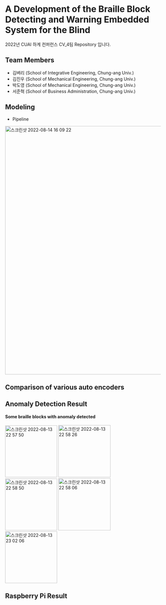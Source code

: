 # A Development of the Braille Block Detecting and Warning Embedded System for the Blind
2022년 CUAI 하계 컨퍼런스 CV_4팀 Repository 입니다. 

## Team Members
- 김벼리 (School of Integrative Engineering, Chung-ang Univ.)
- 김진우 (School of Mechanical Engineering, Chung-ang Univ.)
- 박도영 (School of Mechanical Engineering, Chung-ang Univ.)
- 서준혁 (School of Business Administration, Chung-ang Univ.)

## Modeling
- Pipeline
<img width="805" alt="스크린샷 2022-08-14 16 09 22" src="https://user-images.githubusercontent.com/89965455/184527908-0f847a2f-7ae1-43f1-a09d-91f0362f5b79.png">

## Comparison of various auto encoders


## Anomaly Detection Result
#### Some braille blocks with anomaly detected

<img width="168" alt="스크린샷 2022-08-13 22 57 50" src="https://user-images.githubusercontent.com/89965455/184497511-bfbc9514-067d-48d8-ba43-2bb35de0666b.png">     <img width="169" alt="스크린샷 2022-08-13 22 58 26" src="https://user-images.githubusercontent.com/89965455/184497521-991a3543-ae5b-46e8-8166-7805144484fa.png">     <img width="168" alt="스크린샷 2022-08-13 22 58 50" src="https://user-images.githubusercontent.com/89965455/184497524-eeb8749b-de27-4cb6-ad87-bf4045c30c5e.png">     <img width="169" alt="스크린샷 2022-08-13 22 58 06" src="https://user-images.githubusercontent.com/89965455/184497548-f444a8c8-84f8-47e8-ad7c-e9d4e3542c20.png">    <img width="168" alt="스크린샷 2022-08-13 23 02 06" src="https://user-images.githubusercontent.com/89965455/184497637-26723316-b5b7-476a-851b-723844530e86.png">


## Raspberry Pi Result
